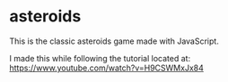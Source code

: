 # asteroids

This is the classic asteroids game made with JavaScript.

I made this while following the tutorial located at: https://www.youtube.com/watch?v=H9CSWMxJx84